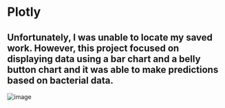 # Plotly
## Unfortunately, I was unable to locate my saved work. However, this project focused on displaying data using a bar chart and a belly button chart and it was able to make predictions based on bacterial data.
![image](https://user-images.githubusercontent.com/89429991/209254395-1e457f23-27af-4572-b969-6806931fb41f.png)


